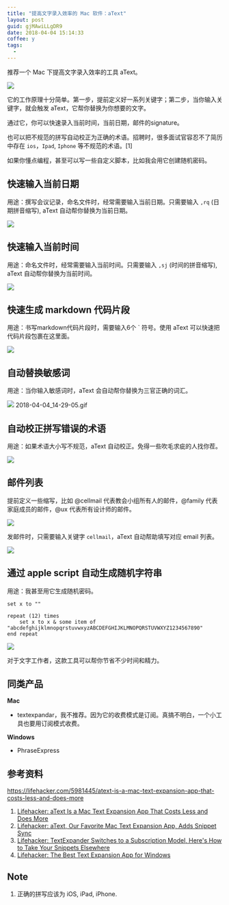 ```yaml
---
title: "提高文字录入效率的 Mac 软件：aText"
layout: post
guid: gjMAwiLLgDR9
date: 2018-04-04 15:14:33
coffee: y
tags:
  -
---
```


推荐一个 Mac 下提高文字录入效率的工具 aText。

![](/media/files/2018/2018-04-04-aText.png)

它的工作原理十分简单。第一步，提前定义好一系列关键字；第二步，当你输入关键字，就会触发 aText，它帮你替换为你想要的文字。

通过它，你可以快速录入当前时间，当前日期，邮件的signature。

也可以把不规范的拼写自动校正为正确的术语。招聘时，很多面试官容忍不了简历中存在 `ios`，`Ipad`, `Iphone` 等不规范的术语。[1]

如果你懂点编程，甚至可以写一些自定义脚本，比如我会用它创建随机密码。

## 快速输入当前日期

用途：撰写会议记录，命名文件时，经常需要输入当前日期。只需要输入 `,rq` (日期拼音缩写), aText 自动帮你替换为当前日期。

![](/media/files/2018/2018-04-04_14-19-15.gif)

## 快速输入当前时间

用途：命名文件时，经常需要输入当前时间。只需要输入 `,sj` (时间的拼音缩写), aText 自动帮你替换为当前时间。

![](/media/files/2018/2018-04-04_14-22-59.gif)

## 快速生成 markdown 代码片段

用途：书写markdown代码片段时，需要输入6个 \` 符号。使用 aText 可以快速把代码片段包裹在这里面。

![](/media/files/2018/2018-04-04_14-25-06.gif)

## 自动替换敏感词

用途：当你输入敏感词时，aText 会自动帮你替换为三官正确的词汇。

![](/media/files/2018/2018-04-04_14-29-05.gif)
2018-04-04_14-29-05.gif

## 自动校正拼写错误的术语

用途：如果术语大小写不规范，aText 自动校正。免得一些吹毛求疵的人找你茬。

![](/media/files/2018/2018-04-04_14-32-41.gif)


## 邮件列表

提前定义一些缩写，比如 @cellmail 代表教会小组所有人的邮件，@family 代表家庭成员的邮件，@ux 代表所有设计师的邮件。

![](/media/files/2018/2018-04-04_14-48-19.png)

发邮件时，只需要输入关键字 `cellmail`，aText 自动帮助填写对应 email 列表。

![](/media/files/2018/2018-04-04_14-42-08.gif)

## 通过 apple script 自动生成随机字符串

用途：我甚至用它生成随机密码。

```
set x to ""

repeat (12) times
    set x to x & some item of "abcdefghijklmnopqrstuvwxyzABCDEFGHIJKLMNOPQRSTUVWXYZ1234567890"
end repeat
```

![](/media/files/2018/2018-04-04_14-12-03.gif)

对于文字工作者，这款工具可以帮你节省不少时间和精力。

## 同类产品

**Mac**

- textexpandar，我不推荐。因为它的收费模式是订阅。真搞不明白，一个小工具也要用订阅模式收费。

**Windows**

- PhraseExpress

## 参考资料

https://lifehacker.com/5981445/atext-is-a-mac-text-expansion-app-that-costs-less-and-does-more

1. [Lifehacker: aText Is a Mac Text Expansion App That Costs Less and Does More](https://lifehacker.com/5981445/atext-is-a-mac-text-expansion-app-that-costs-less-and-does-more)
2. [Lifehacker: aText, Our Favorite Mac Text Expansion App, Adds Snippet Sync](https://lifehacker.com/5985127/atext-our-favorite-mac-text-expansion-app-adds-snippet-sync)
3. [Lifehacker: TextExpander Switches to a Subscription Model, Here's How to Take Your Snippets Elsewhere](https://lifehacker.com/textexpander-switches-to-a-subscription-model-heres-ho-1769109710)
4. [Lifehacker: The Best Text Expansion App for Windows](https://lifehacker.com/5844126/the-best-text-expansion-app-for-windows)

## Note

1. 正确的拼写应该为 iOS, iPad, iPhone.
